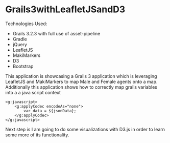 # Grails3withLeafletJSandD3

Technologies Used:
 - Grails 3.2.3 with full use of asset-pipeline
 - Gradle
 - jQuery
 - LeafletJS
 - MakiMarkers
 - D3
 - Bootstrap

This application is showcasing a Grails 3 application which is leveraging LeafletJS and MakiMarkers to map Male and Female agents onto a map. Additionally this application shows how to correctly map grails variables into a a java script context
```
<g:javascript>
    <g:applyCodec encodeAs="none">
        var data = ${jsonData};
    </g:applyCodec>
</g:javascript>
```
Next step is I am going to do some visualizations with D3.js in order to learn some more of its functionality.
